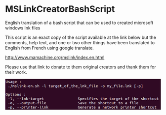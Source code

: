 # MSLinkCreatorBashScript
English translation of a bash script that can be used to created microsoft windows lnk files

This script is an exact copy of the script available at the link below but the comments, help text, and one or two other things have been translated to English from French using google translate.

http://www.mamachine.org/mslink/index.en.html

Please use that link to donate to them original creators and thank them for their work. 

![Initiate](https://github.com/euanc/MSLinkCreatorBashScript/raw/master/mslink-en.PNG)
